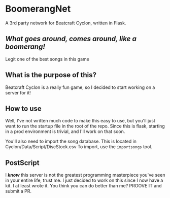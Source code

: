 # BoomerangNet
A 3rd party network for Beatcraft Cyclon, written in Flask. 

## *What goes around, comes around, like a boomerang!*
Legit one of the best songs in this game

## What is the purpose of this?
Beatcraft Cyclon is a really fun game, so I decided to start working on a server for it!

## How to use
Well, I've not written much code to make this easy to use, but you'll just want to run the startup file in the root of the repo. Since this is flask, starting in a prod environment is trivial, and I'll work on that soon.

You'll also need to import the song database. This is located in Cyclon/Data/Script/DiscStock.csv
To import, use the `importsongs` tool.

## PostScript
I ***know*** this server is not the greatest programming masterpiece you've seen in your entire life, trust me. I just decided to work on this since I now have a kit. I at least wrote it. You think you can do better than me? PROOVE IT and submit a PR. 
